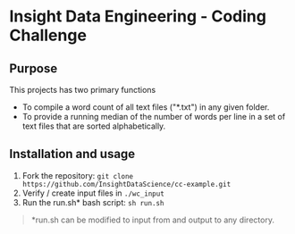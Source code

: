 Insight Data Engineering - Coding Challenge
===========================================================

## Purpose
This projects has two primary functions
* To compile a word count of all text files ("*.txt") in any given folder. 
* To provide a running median of the number of words per line in a set of text files that are sorted alphabetically. 

## Installation and usage
1. Fork the repository: `git clone https://github.com/InsightDataScience/cc-example.git`
2. Verify / create input files in `./wc_input`
3. Run the run.sh* bash script: `sh run.sh`

> *run.sh can be modified to input from and output to any directory.
